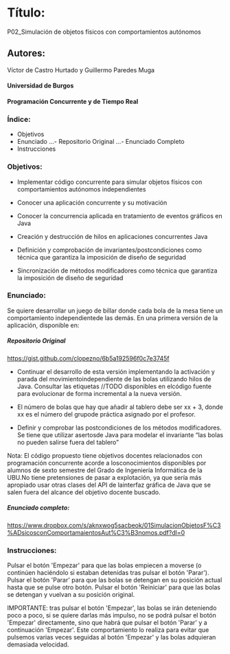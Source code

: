 # Título:
P02_Simulación de objetos físicos con comportamientos autónomos

## Autores: 
Víctor de Castro Hurtado   y   Guillermo Paredes Muga

#### Universidad de Burgos
#### Programación Concurrente y de Tiempo Real

### Índice:

 - Objetivos
 - Enunciado
 ...- Repositorio Original
 ...- Enunciado Completo
 - Instrucciones

### Objetivos:

 - Implementar código concurrente para simular objetos físicos con comportamientos autónomos independientes

 - Conocer una aplicación concurrente y su motivación

 - Conocer la concurrencia aplicada en tratamiento de eventos gráficos en Java

 - Creación y destrucción de hilos en aplicaciones concurrentes Java

 - Definición y comprobación de invariantes/postcondiciones como técnica que garantiza la imposición de diseño de seguridad

 - Sincronización de métodos modificadores como técnica que garantiza la imposición de diseño de seguridad
 
### Enunciado:

Se quiere desarrollar un juego de billar donde cada bola de la mesa tiene un comportamiento independientede las demás. En una primera versión de la aplicación, disponible en:

##### Repositorio Original
  https://gist.github.com/clopezno/6b5a192596f0c7e3745f

 - Continuar el desarrollo de esta versión implementando la activación y parada del movimientoindependiente de las bolas utilizando hilos de Java. Consultar las etiquetas //TODO disponibles en elcódigo fuente para evolucionar de forma incremental a la nueva versión.

 - El número de bolas que hay que añadir al  tablero debe ser xx + 3, donde xx es el número del grupode práctica asignado por el profesor. 

 - Definir y comprobar las postcondiciones de los métodos modificadores. Se tiene que utilizar  asertosde Java para modelar el invariante  “las bolas no  pueden salirse fuera del tablero”
 
Nota: El código propuesto tiene objetivos docentes relacionados con programación concurrente acorde a losconocimientos disponibles por alumnos de sexto semestre del Grado de Ingeniería Informática de la UBU.No tiene pretensiones de pasar a explotación, ya que sería más apropiado usar otras clases del API de lainterfaz gráfica de Java que se salen fuera del alcance del objetivo docente buscado.

##### Enunciado completo:
  https://www.dropbox.com/s/aknxwog5sacbeok/01SimulacionObjetosF%C3%ADsicosconComportamaientosAut%C3%B3nomos.pdf?dl=0
  
### Instrucciones:

Pulsar el botón 'Empezar' para que las bolas empiecen a moverse (o continúen haciéndolo si estaban detenidas tras pulsar el botón 'Parar').
Pulsar el botón 'Parar' para que las bolas se detengan en su posición actual hasta que se pulse otro botón.
Pulsar el botón 'Reiniciar' para que las bolas se detengan y vuelvan a su posición original.

IMPORTANTE: tras pulsar el botón 'Empezar', las bolas se irán deteniendo poco a poco, si se quiere darlas más impulso, no se podrá pulsar el botón 'Empezar' directamente, sino que habrá que pulsar el botón 'Parar' y a continuación 'Empezar'.
Este comportamiento lo realiza para evitar que pulsemos varias veces seguidas al botón 'Empezar' y las bolas adquieran demasiada velocidad.
